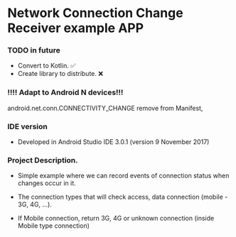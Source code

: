 # Network Connection Change Receiver example APP #

### TODO in future ###

* Convert to Kotlin.                    :white_check_mark:
* Create library to distribute.         :x:

### !!!! Adapt to Android N devices!!! ###

android.net.conn.CONNECTIVITY_CHANGE remove from Manifest,

### IDE version ###

* Developed in Android Studio IDE 3.0.1 (version 9 November 2017)

### Project Description. ###

* Simple example where we can record events of connection status when changes occur in it.
  
* The connection types that will check access, data connection (mobile - 3G, 4G, ...).

* If Mobile connection, return 3G, 4G or unknown connection (inside Mobile type connection)
